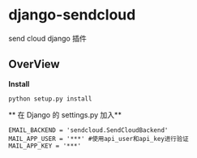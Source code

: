 # django-sendcloud
send cloud django 插件


## OverView

**Install** 

```
python setup.py install
```

** 在 Django 的 settings.py 加入** 

```
EMAIL_BACKEND = 'sendcloud.SendCloudBackend'
MAIL_APP_USER = '***' #使用api_user和api_key进行验证    
MAIL_APP_KEY = '***'
```
